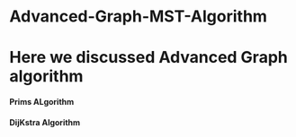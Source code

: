 # Advanced-Graph-MST-Algorithm

<h1>Here we discussed Advanced Graph algorithm</h1>


<h4>Prims ALgorithm<h4/>
<h4>DijKstra Algorithm</h4>
